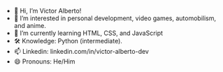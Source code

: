 - 👋 Hi, I’m Victor Alberto!
- 👀 I’m interested in personal development, video games, automobilism, and anime.
- 🌱 I’m currently learning HTML, CSS, and JavaScript
- 🛠️ Knowledge: Python (intermediate).
- 📫 Linkedin: linkedin.com/in/victor-alberto-dev
- 😄 Pronouns: He/Him

<!---
victor-alberto-dev/victor-alberto-dev is a ✨ special ✨ repository because its `README.md` (this file) appears on your GitHub profile.
You can click the Preview link to take a look at your changes.
--->
